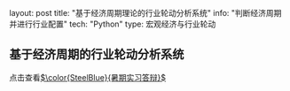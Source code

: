 layout: post
title:  "基于经济周期理论的行业轮动分析系统"
info: "判断经济周期并进行行业配置"
tech: "Python"
type: 宏观经济与行业轮动


## 基于经济周期的行业轮动分析系统
点击查看[$\color{SteelBlue}{暑期实习答辩}$](../assets/pdfs/galaxy_summer.pdf)

